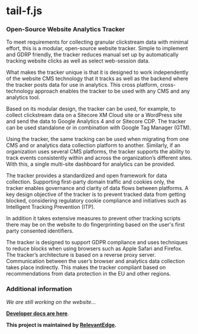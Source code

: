 # tail-f.js

### Open-Source Website Analytics Tracker  

To meet requirements for collecting granular clickstream data with minimal effort, this is a modular, open-source website tracker. Simple to implement and GDRP friendly, the tracker reduces manual set up by automatically tracking website clicks as well as select web-session data. 

What makes the tracker unique is that it is designed to work independently of the website CMS technology that it tracks as well as the backend where the tracker posts data for use in analytics. This cross platform, cross-technology approach enables the tracker to be used with any CMS and any analytics tool.  

Based on its modular design, the tracker can be used, for example, to collect clickstream data on a Sitecore XM Cloud site or a WordPress site and send the data to Google Analytics 4 and or Sitecore CDP. The tracker can be used standalone or in combination with Google Tag Manager (GTM).  

Using the tracker, the same tracking can be used when migrating from one CMS and or analytics data collection platform to another. Similarly, if an organization uses several CMS platforms, the tracker supports the ability to track events consistently within and across the organization’s different sites. With this, a single multi-site dashboard for analytics can be provided. 

The tracker provides a standardized and open framework for data collection. Supporting first-party domain traffic and cookies only, the tracker enables governance and clarity of data flows between platforms. A key design objective of the tracker is to prevent tracked data from getting blocked, considering regulatory cookie compliance and initiatives such as Intelligent Tracking Prevention (ITP). 

In addition it takes extensive measures to prevent other tracking scripts there may be on the website to do fingerprinting based on the user's first party consented identifiers. 

The tracker is designed to support GDPR compliance and uses techniques to reduce blocks when using browsers such as Apple Safari and Firefox. The tracker’s architecture is based on a reverse proxy server. Communication between the user’s browser and analytics data collection takes place indirectly. This makes the tracker compliant based on recommendations from data protection in the EU and other regions. 

### Additional information
*We are still working on the website...*

**[Developer docs are here](https://github.com/relevantedge/tail-f/blob/main/src/npm/README.md)**.


**This project is maintained by [RelevantEdge](https://www.relevant-edge.com).**
